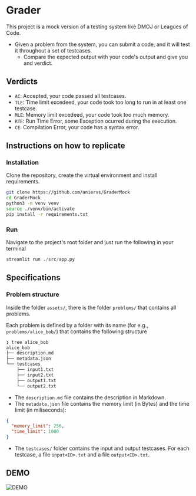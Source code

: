 # Grader

This project is a mock version of a testing system like DMOJ or Leagues of Code.

- Given a problem from the system, you can submit a code, and it will test it throughout a set of testcases.
    - Compare the expected output with your code's output and give you and verdict.

## Verdicts

- `AC`: Accepted, your code passed all testcases.
- `TLE`: Time limit excedeed, your code took too long to run in at least one testcase.
- `MLE`: Memory limit excedeed, your code took too much memory.
- `RTE`: Run Time Error, some Exception ocurred during the execution.
- `CE`: Compilation Error, your code has a syntax error.

## Instructions on how to replicate

### Installation

Clone the repository, create the virtual environment and install requirements.

```bash
git clone https://github.com/aniervs/GraderMock
cd GraderMock
python3 -m venv venv
source ./venv/bin/activate
pip install -r requirements.txt
```

### Run
Navigate to the project's root folder and just run the following in your terminal
```Python
streamlit run ./src/app.py
```

## Specifications

### Problem structure
Inside the folder `assets/`, there is the folder `problems/` that contains all problems.

Each problem is defined by a folder with its name (for e.g., `problems/alice_bob/`) that contains the following structure
```bash
❯ tree alice_bob
alice_bob
├── description.md
├── metadata.json
└── testcases
    ├── input1.txt
    ├── input2.txt
    ├── output1.txt
    └── output2.txt
```
- The `description.md` file contains the description in Markdown.
- The `metadata.json` file contains the memory limit (in Bytes) and the time limit (in miliseconds):
```Json
{
  "memory_limit": 256,
  "time_limit": 1000
}
```
- The `testcases/` folder contains the input and output testcases. For each testcase, a file `input<ID>.txt` and a file `output<ID>.txt`.

## DEMO


![DEMO](https://github.com/aniervs/GraderMock/assets/44501642/34700e4e-64ce-47b4-8ff7-10e1114524dd)
